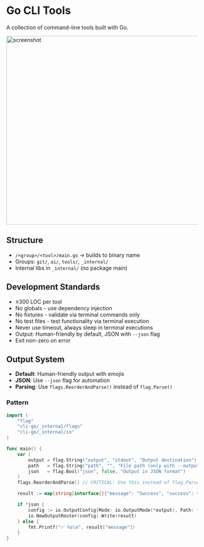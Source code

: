 # Go CLI Tools

A collection of command-line tools built with Go.

<img width="1021" height="497" alt="screenshot" src="https://github.com/user-attachments/assets/d150b867-9919-4c38-9046-01f64495d8c5" />


## Structure

- `/<group>/<tool>/main.go` → builds to binary name
- Groups: `git/`, `ai/`, `tools/`, `_internal/`
- Internal libs in `_internal/` (no package main)

## Development Standards

- ≤300 LOC per tool
- No globals - use dependency injection
- No fixtures - validate via terminal commands only
- No test files - test functionality via terminal execution
- Never use timeout, always sleep in terminal executions
- Output: Human-friendly by default, JSON with `--json` flag
- Exit non-zero on error

## Output System

- **Default**: Human-friendly output with emojis
- **JSON**: Use `--json` flag for automation
- **Parsing**: Use `flags.ReorderAndParse()` instead of `flag.Parse()`

### Pattern

```go
import (
    "flag"
    "cli-go/_internal/flags"
    "cli-go/_internal/io"
)

func main() {
    var (
        output = flag.String("output", "stdout", "Output destination")
        path   = flag.String("path", "", "File path (only with --output=file)")
        json   = flag.Bool("json", false, "Output in JSON format")
    )
    flags.ReorderAndParse() // CRITICAL: Use this instead of flag.Parse()

    result := map[string]interface{}{"message": "Success", "success": true}

    if *json {
        config := io.OutputConfig{Mode: io.OutputMode(*output), Path: *path}
        io.NewOutputRouter(config).Write(result)
    } else {
        fmt.Printf("✅ %s\n", result["message"])
    }
}
```
